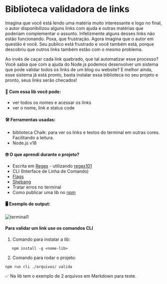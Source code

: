 # Biblioteca validadora de links

Imagina que você está lendo uma matéria muito interessante e logo no final, o autor disponibilizou alguns links com ajuda e outras matérias que poderiam complementar o assunto.
Infelizmente alguns desses links não estão funcionando. Poxa, que frustração.
Agora imagina que o autor em questão é você. Seu publico está frustrado e você também está, porque descobriu que outros links também estão com o mesmo problema.

Ao invés de caçar cada link quebrado, que tal automatizar esse processo?
Você sabia que com a ajuda do Node.js podemos desenvolver um sistema que pode validar todos os links de um blog ou website? E melhor ainda, esse sistema já está pronto, basta instalar essa biblioteca no seu projeto e pronto, seus links serão checados!

#### 📌 Com essa lib você pode:

- ver todos os nomes e acessar os links
- ver o nome, link e status code

#### 🛠️ Ferramentas usadas:

- biblioteca Chalk: para ver os links e textos do terminal em outras cores. Facilitando a leitura.
- Node.js v18

#### 🤓 O que aprendi durante o projeto?

- Escrita em [Regex](https://www.mundojs.com.br/2018/06/14/como-usar-o-regex-no-javascript/) - utilizando [regex101](https://regex101.com/)
- CLI (Interface de Linha de Comando)
- [Flags](https://docs.npmjs.com/cli/v7/commands/npm-run-script#description)
- [Shebang](https://meleu.sh/shebang/)
- Tratar erros no terminal
- Como publicar uma lib no [npm](https://www.npmjs.com/)

#### 🖥 Exemplo de output:
![terminal1](https://github.com/EricaSantos-FullStack/lib_validade_links/assets/71906862/e045d348-05af-4814-9aa6-503239bb5a44)

#### Para validar um link use os comandos CLI

1. Comando para instalar a lib:
```
   npm install -g <nome-lib>
```

2. Comando para rodar o projeto:
```
npm run cli ./arquivos/ valida
```

✅ Na lib tem o exemplo de 2 arquivos em Markdown para teste.
